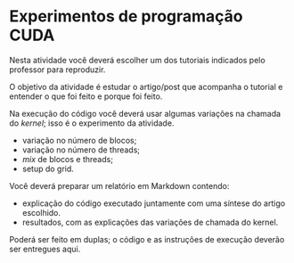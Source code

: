 # Experimentos de programação CUDA

Nesta atividade você deverá escolher um dos tutoriais indicados pelo professor para reproduzir.

O objetivo da atividade é estudar o artigo/post que acompanha o tutorial e entender o que foi feito e porque foi feito.

Na execução do código você deverá usar algumas variações na chamada do _kernel_; isso é o experimento da atividade.

* variação no número de blocos;
* variação no número de threads;
* _mix_ de blocos e threads;
* setup do grid.

Você deverá preparar um relatório em Markdown contendo:

- explicação do código executado juntamente com uma síntese do artigo escolhido.
- resultados, com as explicações das variações de chamada do kernel.

Poderá ser feito em duplas; o código e as instruções de execução deverão ser entregues aqui.
